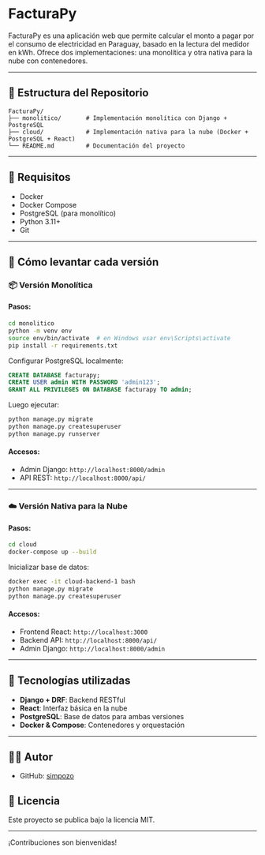 # FacturaPy

FacturaPy es una aplicación web que permite calcular el monto a pagar por el consumo de electricidad en Paraguay, basado en la lectura del medidor en kWh. 
Ofrece dos implementaciones: una monolítica y otra nativa para la nube con contenedores.

---

## 📁 Estructura del Repositorio

```
FacturaPy/
├── monolitico/       # Implementación monolítica con Django + PostgreSQL
├── cloud/            # Implementación nativa para la nube (Docker + PostgreSQL + React)
└── README.md         # Documentación del proyecto
```

---

## 🔧 Requisitos

- Docker
- Docker Compose
- PostgreSQL (para monolítico)
- Python 3.11+
- Git

---

## 🚀 Cómo levantar cada versión

### 📦 Versión Monolítica

#### Pasos:
```bash
cd monolitico
python -m venv env
source env/bin/activate  # en Windows usar env\Scripts\activate
pip install -r requirements.txt
```

Configurar PostgreSQL localmente:
```sql
CREATE DATABASE facturapy;
CREATE USER admin WITH PASSWORD 'admin123';
GRANT ALL PRIVILEGES ON DATABASE facturapy TO admin;
```

Luego ejecutar:
```bash
python manage.py migrate
python manage.py createsuperuser
python manage.py runserver
```

#### Accesos:
- Admin Django: `http://localhost:8000/admin`
- API REST: `http://localhost:8000/api/`

---

### ☁️ Versión Nativa para la Nube

#### Pasos:
```bash
cd cloud
docker-compose up --build
```

Inicializar base de datos:
```bash
docker exec -it cloud-backend-1 bash
python manage.py migrate
python manage.py createsuperuser
```

#### Accesos:
- Frontend React: `http://localhost:3000`
- Backend API: `http://localhost:8000/api/`
- Admin Django: `http://localhost:8000/admin`

---

## 🧰 Tecnologías utilizadas

- **Django + DRF**: Backend RESTful
- **React**: Interfaz básica en la nube
- **PostgreSQL**: Base de datos para ambas versiones
- **Docker & Compose**: Contenedores y orquestación

---

## 🧑‍💻 Autor
- GitHub: [simpozo](https://github.com/simpozo)

## 📄 Licencia
Este proyecto se publica bajo la licencia MIT.

---

¡Contribuciones son bienvenidas!
